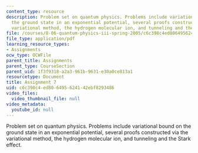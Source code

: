 ```yaml
---
content_type: resource
description: Problem set on quantum physics. Problems include variational bound on
  the ground state in an exponential potential, several proofs constructed via the
  variational method, the hydrogen molecular ion, and tunneling and the Stark effect.
file: /courses/8-06-quantum-physics-iii-spring-2005/c6c398c4ed806495624142ebf8293486_ps7.pdf
file_type: application/pdf
learning_resource_types:
- Assignments
ocw_type: OCWFile
parent_title: Assignments
parent_type: CourseSection
parent_uid: 1f3f9318-a2a3-961b-9631-e30a0ce813a1
resourcetype: Document
title: Assignment 7
uid: c6c398c4-ed80-6495-6241-42ebf8293486
video_files:
  video_thumbnail_file: null
video_metadata:
  youtube_id: null
---
```

Problem set on quantum physics. Problems include variational bound on the ground state in an exponential potential, several proofs constructed via the variational method, the hydrogen molecular ion, and tunneling and the Stark effect.

